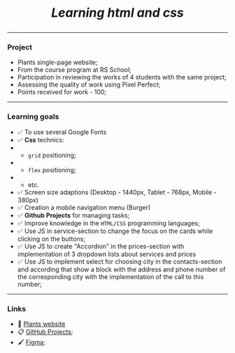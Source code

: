 # <p align="center"> *Learning html and css* </p>
----
### Project

- Plants single-page website;
- From the course program at RS School;
- Participation in reviewing the works of 4 students with the same project;
- Assessing the quality of work using Pixel Perfect;
- Points received for work - 100;

----
### Learning goals
- ✅ To use several Google Fonts
- ✅ **Css** technics: 
- - `grid` positioning;
- - `flex` positioning;
- - etc.
- ✅ Screen size adaptions (Desktop - 1440px, Tablet - 768px, Mobile - 380px)
- ✅ Creation a mobile navigation menu (Burger)
- ✅ **Github Projects** for managing tasks;
- ✅ Improve knowledge in the `HTML/CSS` programming languages;
- ✅ Use JS in service-section to change the focus on the cards while clicking on the buttons;
- ✅ Use JS to create "Accordion" in the prices-section with implementation of 3 dropdown lists about services and prices 
- ✅ Use JS to implement select for choosing city in the contacts-section and according that show a block with the address and phone number of the corresponding city with the implementation of the call to this number;
----
### Links
- 🌿 [Plants website](https://nikaklokava.github.io/Plants-html-css-js/)
- 📋 [GitHub Projects](https://github.com/users/NikaKlokava/projects/1);
- 🖌️ [Figma](https://www.figma.com/file/ZRS7DrobRRf24zJmEWn4DQ/Plants?node-id=0%3A1&t=SZfIsAzONO5Pnh8D-1);